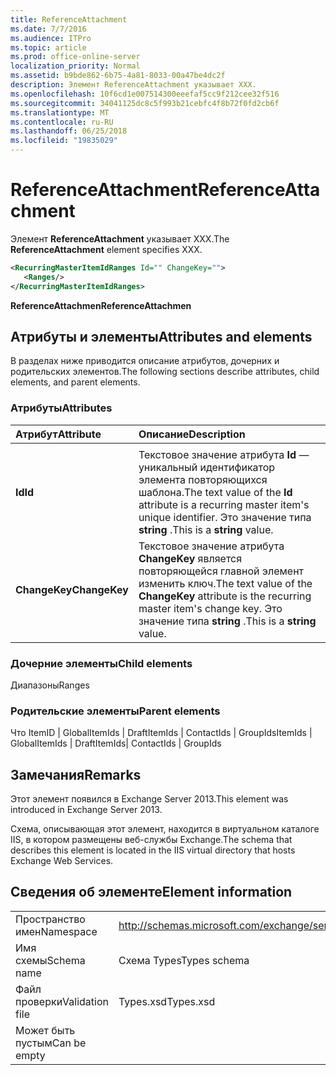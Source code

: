 ```yaml
---
title: ReferenceAttachment
ms.date: 7/7/2016
ms.audience: ITPro
ms.topic: article
ms.prod: office-online-server
localization_priority: Normal
ms.assetid: b9bde862-6b75-4a81-8033-00a47be4dc2f
description: Элемент ReferenceAttachment указывает XXX.
ms.openlocfilehash: 10f6cd1e007514300eeefaf5cc9f212cee32f516
ms.sourcegitcommit: 34041125dc8c5f993b21cebfc4f8b72f0fd2cb6f
ms.translationtype: MT
ms.contentlocale: ru-RU
ms.lasthandoff: 06/25/2018
ms.locfileid: "19835029"
---
```

# <a name="referenceattachment"></a><span data-ttu-id="a03ce-103">ReferenceAttachment</span><span class="sxs-lookup"><span data-stu-id="a03ce-103">ReferenceAttachment</span></span>

<span data-ttu-id="a03ce-104">Элемент **ReferenceAttachment** указывает XXX.</span><span class="sxs-lookup"><span data-stu-id="a03ce-104">The **ReferenceAttachment** element specifies XXX.</span></span> 
  
```XML
<RecurringMasterItemIdRanges Id="" ChangeKey="">
   <Ranges/>
</RecurringMasterItemIdRanges>
```

 <span data-ttu-id="a03ce-105">**ReferenceAttachmen**</span><span class="sxs-lookup"><span data-stu-id="a03ce-105">**ReferenceAttachmen**</span></span>
## <a name="attributes-and-elements"></a><span data-ttu-id="a03ce-106">Атрибуты и элементы</span><span class="sxs-lookup"><span data-stu-id="a03ce-106">Attributes and elements</span></span>

<span data-ttu-id="a03ce-107">В разделах ниже приводится описание атрибутов, дочерних и родительских элементов.</span><span class="sxs-lookup"><span data-stu-id="a03ce-107">The following sections describe attributes, child elements, and parent elements.</span></span>
  
### <a name="attributes"></a><span data-ttu-id="a03ce-108">Атрибуты</span><span class="sxs-lookup"><span data-stu-id="a03ce-108">Attributes</span></span>

|<span data-ttu-id="a03ce-109">**Атрибут**</span><span class="sxs-lookup"><span data-stu-id="a03ce-109">**Attribute**</span></span>|<span data-ttu-id="a03ce-110">**Описание**</span><span class="sxs-lookup"><span data-stu-id="a03ce-110">**Description**</span></span>|
|:-----|:-----|
|<span data-ttu-id="a03ce-111">
  **Id**</span><span class="sxs-lookup"><span data-stu-id="a03ce-111">**Id**</span></span> <br/> |<span data-ttu-id="a03ce-112">Текстовое значение атрибута **Id** — уникальный идентификатор элемента повторяющихся шаблона.</span><span class="sxs-lookup"><span data-stu-id="a03ce-112">The text value of the **Id** attribute is a recurring master item's unique identifier.</span></span> <span data-ttu-id="a03ce-113">Это значение типа **string** .</span><span class="sxs-lookup"><span data-stu-id="a03ce-113">This is a **string** value.</span></span>  <br/> |
|<span data-ttu-id="a03ce-114">**ChangeKey**</span><span class="sxs-lookup"><span data-stu-id="a03ce-114">**ChangeKey**</span></span> <br/> |<span data-ttu-id="a03ce-115">Текстовое значение атрибута **ChangeKey** является повторяющейся главной элемент изменить ключ.</span><span class="sxs-lookup"><span data-stu-id="a03ce-115">The text value of the **ChangeKey** attribute is the recurring master item's change key.</span></span> <span data-ttu-id="a03ce-116">Это значение типа **string** .</span><span class="sxs-lookup"><span data-stu-id="a03ce-116">This is a **string** value.</span></span>  <br/> |
   
### <a name="child-elements"></a><span data-ttu-id="a03ce-117">Дочерние элементы</span><span class="sxs-lookup"><span data-stu-id="a03ce-117">Child elements</span></span>

<span data-ttu-id="a03ce-118">Диапазоны</span><span class="sxs-lookup"><span data-stu-id="a03ce-118">Ranges</span></span>
  
### <a name="parent-elements"></a><span data-ttu-id="a03ce-119">Родительские элементы</span><span class="sxs-lookup"><span data-stu-id="a03ce-119">Parent elements</span></span>

<span data-ttu-id="a03ce-120">Что ItemID | GlobalItemIds | DraftItemIds | ContactIds | GroupIds</span><span class="sxs-lookup"><span data-stu-id="a03ce-120">ItemIds | GlobalItemIds | DraftItemIds| ContactIds | GroupIds</span></span>
  
## <a name="remarks"></a><span data-ttu-id="a03ce-121">Замечания</span><span class="sxs-lookup"><span data-stu-id="a03ce-121">Remarks</span></span>

<span data-ttu-id="a03ce-122">Этот элемент появился в Exchange Server 2013.</span><span class="sxs-lookup"><span data-stu-id="a03ce-122">This element was introduced in Exchange Server 2013.</span></span>
  
<span data-ttu-id="a03ce-123">Схема, описывающая этот элемент, находится в виртуальном каталоге IIS, в котором размещены веб-службы Exchange.</span><span class="sxs-lookup"><span data-stu-id="a03ce-123">The schema that describes this element is located in the IIS virtual directory that hosts Exchange Web Services.</span></span>
  
## <a name="element-information"></a><span data-ttu-id="a03ce-124">Сведения об элементе</span><span class="sxs-lookup"><span data-stu-id="a03ce-124">Element information</span></span>

|||
|:-----|:-----|
|<span data-ttu-id="a03ce-125">Пространство имен</span><span class="sxs-lookup"><span data-stu-id="a03ce-125">Namespace</span></span>  <br/> |http://schemas.microsoft.com/exchange/services/2006/types  <br/> |
|<span data-ttu-id="a03ce-126">Имя схемы</span><span class="sxs-lookup"><span data-stu-id="a03ce-126">Schema name</span></span>  <br/> |<span data-ttu-id="a03ce-127">Схема Types</span><span class="sxs-lookup"><span data-stu-id="a03ce-127">Types schema</span></span>  <br/> |
|<span data-ttu-id="a03ce-128">Файл проверки</span><span class="sxs-lookup"><span data-stu-id="a03ce-128">Validation file</span></span>  <br/> |<span data-ttu-id="a03ce-129">Types.xsd</span><span class="sxs-lookup"><span data-stu-id="a03ce-129">Types.xsd</span></span>  <br/> |
|<span data-ttu-id="a03ce-130">Может быть пустым</span><span class="sxs-lookup"><span data-stu-id="a03ce-130">Can be empty</span></span>  <br/> ||
   

